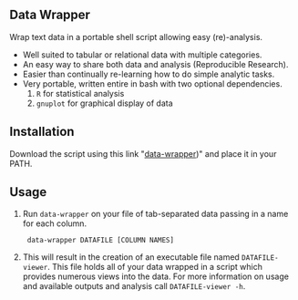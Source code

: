 Data Wrapper
------------

Wrap text data in a portable shell script allowing easy (re)-analysis.

- Well suited to tabular or relational data with multiple categories.
- An easy way to share both data and analysis (Reproducible Research).
- Easier than continually re-learning how to do simple analytic tasks.
- Very portable, written entire in bash with two optional dependencies.
  1. `R` for statistical analysis
  2. `gnuplot` for graphical display of data

Installation
------------

Download the script using this link
"[data-wrapper](https://raw.github.com/eschulte/data-wrapper/master/data-wrapper))"
and place it in your PATH.

Usage
-----

1. Run `data-wrapper` on your file of tab-separated data passing in a
   name for each column.

        data-wrapper DATAFILE [COLUMN NAMES]

2. This will result in the creation of an executable file named
   `DATAFILE-viewer`.  This file holds all of your data wrapped in a
   script which provides numerous views into the data.  For more
   information on usage and available outputs and analysis call
   `DATAFILE-viewer -h`.

